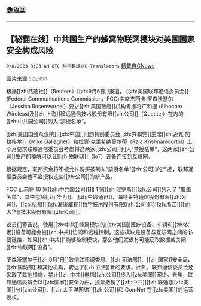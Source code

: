 ###  [:house:返回](README.md)
---


## 【秘翻在线】中共国生产的蜂窝物联网模块对美国国家安全构成风险
`9/8/2023 3:03 AM UTC 秘密翻譯組G-Translators` [轉載自GNews](https://gnews.org/articles/1660928)

图片来源：builtin

根据[[zh:路透社]]（Reuters）[[zh:9月6日]]报道， [[zh:美国联邦通信委员会]] (Federal Communications Commission，FCC)主席杰西卡·罗森沃瑟尔（Jessica Rosenworcel）要求[[zh:美国政府]]机构考虑将广和通 (Fibocom Wireless)及[[zh:上海]]移远通信技术股份有限[[zh:公司]]（Quectel）在内的[[zh:中共国公司]]列入“禁授名单“。

[[zh:美国国会众议院]][[zh:中国]]问题特别委员会[[zh:共和党]]主席[[zh:迈克·加拉格尔]]（Mike Gallagher）和拉贾·克里希纳莫尔蒂（Raja Krishnamoorthi）上个月要求联邦通信委员会考虑将这两家[[zh:公司]]列入“禁授名单“，这两家[[zh:公司]]生产的模块可以让[[zh:物联网]]（IoT）设备连接到互联网。

根据规定，联邦资金将不被允许购买被列入“禁授名单“[[zh:公司]]的产品，联邦通信委员会也不会授权这些[[zh:公司]]的新产品。

FCC 此前将 10 家[[zh:中共国公司]]和 1 家[[zh:俄罗斯]][[zh:公司]]列入了 "覆盖名单"，其中包括[[zh:华为]]、[[zh:中兴通讯]]、海特莱特通信股份有限[[zh:公司]]、[[zh:杭州]][[zh:海康威视]]数字技术股份有限[[zh:公司]]和[[zh:浙江]][[zh:大华]]技术股份有限[[zh:公司]]。

议员们警告说，使用[[zh:中共]]蜂窝模块的[[zh:美国]]医疗设备、车辆和[[zh:农场]]设备可能会被[[zh:中共]]访问和远程控制。这些模块是设备与互联网之间的必要链接，如果[[zh:中共]]"能够控制模块，那么他们就很有可能窃取数据或关闭[[zh:物联网]]设备"。

罗森沃塞尔于[[zh:9月1日]]致信联邦调查局、[[zh:司法部]]、[[zh:国家]]安全局、[[zh:国防部]]和其他机构，转达了[[zh:立法]]者的要求。此外，联邦通信委员会还采取了其他措施，禁止[[zh:中共]]电信[[zh:公司]]接入[[zh:美国]]网络。去年，联邦通信委员会以[[zh:国家]]安全为由，投票撤销了[[zh:中共]][[zh:联通]][[zh:美国]]分[[zh:公司]]、[[zh:太平洋网络]][[zh:公司]]和 ComNet 在[[zh:美国]]的运营授权。
